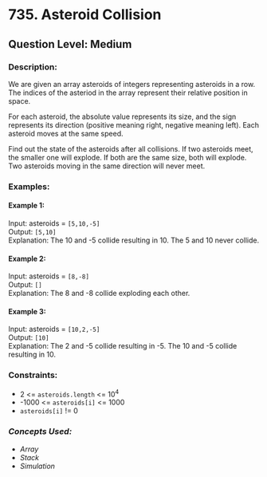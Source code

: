 # 735. Asteroid Collision
## Question Level: Medium
### Description:
We are given an array asteroids of integers representing asteroids in a row. The indices of the asteriod in the array represent their relative position in space.

For each asteroid, the absolute value represents its size, and the sign represents its direction (positive meaning right, negative meaning left). Each asteroid moves at the same speed.

Find out the state of the asteroids after all collisions. If two asteroids meet, the smaller one will explode. If both are the same size, both will explode. Two asteroids moving in the same direction will never meet.

### Examples:
#### Example 1:

Input: asteroids = `[5,10,-5]`  
Output: `[5,10]`  
Explanation: The 10 and -5 collide resulting in 10. The 5 and 10 never collide.
#### Example 2:

Input: asteroids = `[8,-8]`  
Output: `[]`  
Explanation: The 8 and -8 collide exploding each other.
#### Example 3:

Input: asteroids = `[10,2,-5]`  
Output: `[10]`  
Explanation: The 2 and -5 collide resulting in -5. The 10 and -5 collide resulting in 10.

### Constraints:

- 2 <= `asteroids.length` <= 10<sup>4</sup>
- -1000 <= `asteroids[i]` <= 1000
- `asteroids[i]` != 0
 
### <i>Concepts Used:
- Array
- Stack
- Simulation</i>